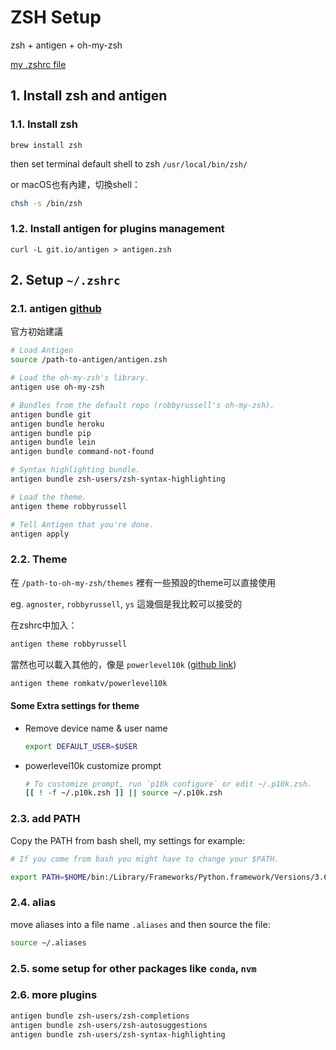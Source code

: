 # ZSH Setup

zsh + antigen + oh-my-zsh

[my .zshrc file](https://github.com/TSLsun/dotfiles/blob/master/zsh/zshrc)

## 1. Install **zsh** and **antigen**

### 1.1. Install zsh

```shell
brew install zsh
```

then set terminal default shell to zsh
`/usr/local/bin/zsh/`

or macOS也有內建，切換shell：

```sh
chsh -s /bin/zsh
```

### 1.2. Install antigen for plugins management

```shell
curl -L git.io/antigen > antigen.zsh
```

## 2. Setup `~/.zshrc`

### 2.1. antigen [github](https://github.com/zsh-users/antigen)

官方初始建議

```zsh
# Load Antigen
source /path-to-antigen/antigen.zsh

# Load the oh-my-zsh's library.
antigen use oh-my-zsh

# Bundles from the default repo (robbyrussell's oh-my-zsh).
antigen bundle git
antigen bundle heroku
antigen bundle pip
antigen bundle lein
antigen bundle command-not-found

# Syntax highlighting bundle.
antigen bundle zsh-users/zsh-syntax-highlighting

# Load the theme.
antigen theme robbyrussell

# Tell Antigen that you're done.
antigen apply
```

### 2.2. Theme

在 `/path-to-oh-my-zsh/themes` 裡有一些預設的theme可以直接使用

eg. `agnoster`, `robbyrussell`, `ys` 這幾個是我比較可以接受的

在zshrc中加入：

```zsh
antigen theme robbyrussell
```

當然也可以載入其他的，像是 `powerlevel10k` ([github link](https://github.com/romkatv/powerlevel10k))

```zsh
antigen theme romkatv/powerlevel10k
```

#### Some Extra settings for theme

* Remove device name & user name

    ```zsh
    export DEFAULT_USER=$USER
    ```

* powerlevel10k customize prompt

    ```zsh
    # To customize prompt, run `p10k configure` or edit ~/.p10k.zsh.
    [[ ! -f ~/.p10k.zsh ]] || source ~/.p10k.zsh
    ```

### 2.3. add PATH

Copy the PATH from bash shell, my settings for example:

```zsh
# If you come from bash you might have to change your $PATH.

export PATH=$HOME/bin:/Library/Frameworks/Python.framework/Versions/3.6/bin:$HOME/miniconda3/bin:/usr/local/bin:/usr/bin:/bin:/usr/sbin:/sbin:$HOME/.local/bin:$PATH
```

### 2.4. alias

move aliases into a file name `.aliases` and then source the file:

```zsh
source ~/.aliases
```

### 2.5. some setup for other packages like `conda`, `nvm`

### 2.6. more plugins

```zsh
antigen bundle zsh-users/zsh-completions
antigen bundle zsh-users/zsh-autosuggestions
antigen bundle zsh-users/zsh-syntax-highlighting
```
